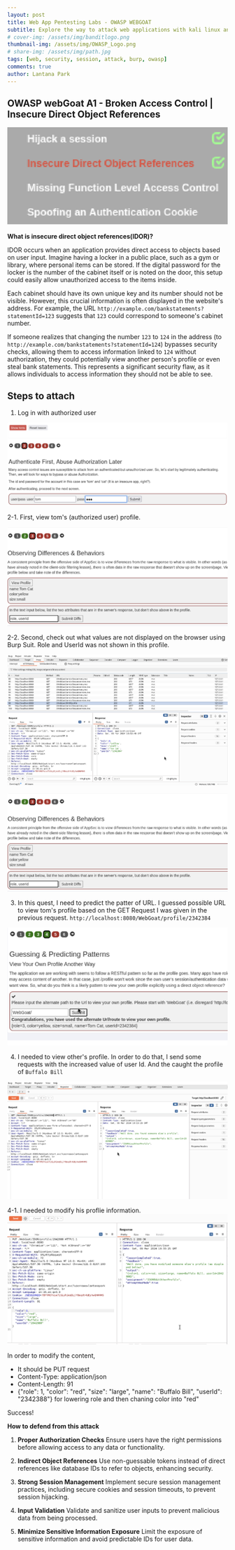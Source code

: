 ```yaml
---
layout: post
title: Web App Pentesting Labs - OWASP WEBGOAT
subtitle: Explore the way to attack web applications with kali linux and OWASP - Insecure Direct Object References(IDOR)
# cover-img: /assets/img/banditlogo.png
thumbnail-img: /assets/img/OWASP_Logo.png
# share-img: /assets/img/path.jpg
tags: [web, security, session, attack, burp, owasp]
comments: true
author: Lantana Park
---
```


## OWASP webGoat A1 - Broken Access Control | Insecure Direct Object References

![index](/assets/img/IDOR/Screenshot%202024-03-09%20at%2019.33.50.png)

**What is insecure direct object references(IDOR)?**

IDOR occurs when an application provides direct access to objects based on user input. Imagine having a locker in a public place, such as a gym or library, where personal items can be stored. If the digital password for the locker is the number of the cabinet itself or is noted on the door, this setup could easily allow unauthorized access to the items inside.

Each cabinet should have its own unique key and its number should not be visible. However, this crucial information is often displayed in the website's address. For example, the URL `http://example.com/bankstatements?statementId=123` suggests that `123` could correspond to someone's cabinet number.

If someone realizes that changing the number `123` to `124` in the address (to `http://example.com/bankstatements?statementId=124`) bypasses security checks, allowing them to access information linked to `124` without authorization, they could potentially view another person's profile or even steal bank statements. This represents a significant security flaw, as it allows individuals to access information they should not be able to see.

## Steps to attach

1. Log in with authorized user

![login](/assets/img/IDOR/Screenshot%202024-03-09%20at%2018.52.28.png)

2-1. First, view tom's (authorized user) profile.

![profile](/assets/img/IDOR/Screenshot%202024-03-09%20at%2019.03.30.png)

2-2. Second, check out what values are not displayed on the browser using Burp Suit. Role and UserId was not shown in this profile.

![difference](/assets/img/IDOR/Screenshot%202024-03-09%20at%2019.03.09.png)

![secondFianl](/assets/img/IDOR/Screenshot%202024-03-09%20at%2019.03.30.png)

3. In this quest, I need to predict the patter of URL. I guessed possible URL to view tom's profile based on the GET Request I was given in the previous request. `http://localhost:8080/WebGoat/profile/2342384`

![prediction](/assets/img/IDOR/Screenshot%202024-03-09%20at%2019.14.10.png)

4. I needed to view other's profile. In order to do that, I send some requests with the increased value of user Id. And the caught the profile of `Buffalo Bill`

![otherProfile](/assets/img/IDOR/Screenshot%202024-03-09%20at%2019.19.38.png)

4-1. I needed to modify his proflie information.
![modification](/assets/img/IDOR/Screenshot%202024-03-09%20at%2019.33.32.png)

In order to modify the content,

- It should be PUT request
- Content-Type: application/json
- Content-Length: 91
- {"role": 1, "color": "red", "size": "large", "name": "Buffalo Bill", "userId": "2342388"}
  for lowering role and then chaning color into "red"

Success!

**How to defend from this attack**

1. **Proper Authorization Checks**
   Ensure users have the right permissions before allowing access to any data or functionality.

2. **Indirect Object References**
   Use non-guessable tokens instead of direct references like database IDs to refer to objects, enhancing security.

3. **Strong Session Management**
   Implement secure session management practices, including secure cookies and session timeouts, to prevent session hijacking.

4. **Input Validation**
   Validate and sanitize user inputs to prevent malicious data from being processed.

5. **Minimize Sensitive Information Exposure**
   Limit the exposure of sensitive information and avoid predictable IDs for user data.
